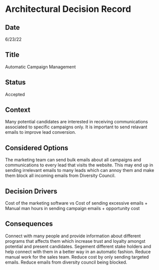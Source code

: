 # Architectural Decision Record
## Date
6/23/22 

## Title
Automatic Campaign Management

## Status
Accepted

## Context 
Many potential candidates are interested in receiving communications associated to specific campaigns only. It is important to send relavant emails to improve lead conversion.

## Considered Options
The marketing team can send bulk emails about all campaigns and communications to every lead that visits the website. This may end up in sending irrelevant emails to many leads which can annoy them and make them block all incoming emails from Diversity Council.

## Decision Drivers

Cost of the marketing software vs Cost of sending excessive emails + Manual man hours in sending campaign emails + opportunity cost
 


## Consequences
Connect with many people and provide information about different programs that affects them which increase trust and loyalty amongst potential and present candidates. 
Segement different stake holders and help connect with them in a better way in an automatic fashion.
Reduce manual work for the sales team.
Reduce cost by only sending targeted emails.
Reduce emails from diversity council being blocked.
